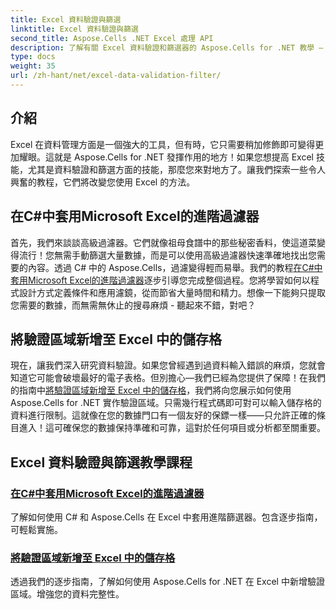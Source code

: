 ```yaml
---
title: Excel 資料驗證與篩選
linktitle: Excel 資料驗證與篩選
second_title: Aspose.Cells .NET Excel 處理 API
description: 了解有關 Excel 資料驗證和篩選器的 Aspose.Cells for .NET 教學 — 提高工作效率的簡單指南。
type: docs
weight: 35
url: /zh-hant/net/excel-data-validation-filter/
---
```

## 介紹

Excel 在資料管理方面是一個強大的工具，但有時，它只需要稍加修飾即可變得更加耀眼。這就是 Aspose.Cells for .NET 發揮作用的地方！如果您想提高 Excel 技能，尤其是資料驗證和篩選方面的技能，那麼您來對地方了。讓我們探索一些令人興奮的教程，它們將改變您使用 Excel 的方法。

## 在C#中套用Microsoft Excel的進階過濾器

首先，我們來談談高級過濾器。它們就像祖母食譜中的那些秘密香料，使這道菜變得流行！您無需手動篩選大量數據，而是可以使用高級過濾器快速準確地找出您需要的內容。透過 C# 中的 Aspose.Cells，過濾變得輕而易舉。我們的教程[在C#中套用Microsoft Excel的進階過濾器](./apply-advanced-filter-of-microsoft-excel-in-csharp/)逐步引導您完成整個過程。您將學習如何以程式設計方式定義條件和應用濾鏡，從而節省大量時間和精力。想像一下能夠只提取您需要的數據，而無需無休止的搜尋麻煩 - 聽起來不錯，對吧？

## 將驗證區域新增至 Excel 中的儲存格

現在，讓我們深入研究資料驗證。如果您曾經遇到過資料輸入錯誤的麻煩，您就會知道它可能會破壞最好的電子表格。但別擔心—我們已經為您提供了保障！在我們的指南中[將驗證區域新增至 Excel 中的儲存格]()，我們將向您展示如何使用 Aspose.Cells for .NET 實作驗證區域。只需幾行程式碼即可對可以輸入儲存格的資料進行限制。這就像在您的數據門口有一個友好的保鏢一樣——只允許正確的條目進入！這可確保您的數據保持準確和可靠，這對於任何項目或分析都至關重要。

## Excel 資料驗證與篩選教學課程
### [在C#中套用Microsoft Excel的進階過濾器](./apply-advanced-filter-of-microsoft-excel-in-csharp/)
了解如何使用 C# 和 Aspose.Cells 在 Excel 中套用進階篩選器。包含逐步指南，可輕鬆實施。
### [將驗證區域新增至 Excel 中的儲存格](./add-validation-area-to-cells-in-excel/)
透過我們的逐步指南，了解如何使用 Aspose.Cells for .NET 在 Excel 中新增驗證區域。增強您的資料完整性。